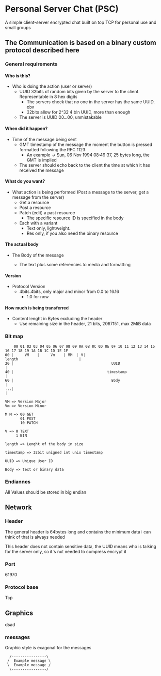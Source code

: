# Personal Server Chat (PSC)

A simple client-server encrypted chat built on top TCP for personal use and small groups

## The Communication is based on a binary custom protocol described here

### General requirements

#### Who is this?

-   Who is doing the action (user or server)
    -   UUID 32bits of random bits given by the server to the client. Representable in 8 hex digits
        -   The servers check that no one in the server has the same UUID. obv
        -   32bits allow for 2^32 4 bln UUID, more than enough
    -   The server is UUID 00...00, unmistakable

#### When did it happen?

-   Time of the message being sent
    -   GMT timestamp of the message the moment the button is pressed formatted following the RFC 1123
        -   An example -> Sun, 06 Nov 1994 08:49:37, 25 bytes long, the GMT is implied
    -   The server should echo back to the client the time at which it has received the message

#### What do you want?

-   What action is being performed (Post a message to the server, get a message from the server)
    -   Get a resource
    -   Post a resource
    -   Patch (edit) a past resource
        -   The specific resource ID is specified in the body
    -   Each with a variant
        -   Text only, lightweight.
        -   Res only, if you also need the binary resource

#### The actual body

-   The Body of the message

    -   The text plus some referencies to media and formatting

#### Version

-   Protocol Version
    -   4bits.4bits, only major and minor from 0.0 to 16.16
        -   1.0 for now

#### How much is being transferred

-   Content lenght in Bytes excluding the header
    -   Use remaining size in the header, 21 bits, 2097151, max 2MiB data

### Bit map

```
    00 01 02 03 04 05 06 07 08 09 0A 0B 0C 0D 0E 0F 10 11 12 13 14 15 16 17 18 19 1A 1B 1C 1D 1E 1F
00 |     VM    |     Vm    | MM  | V|                            length                            |
20 |                                             UUID                                              |
40 |                                           timestamp                                           |
60 |                                             Body                                              |
...|                                                                                               |

VM => Version Major
Vm => Version Minor

M M => 00 GET
       01 POST
       10 PATCH

V => 0 TEXT
     1 BIN

length => Lenght of the body in size

timestamp => 32bit unigned int unix timestamp

UUID => Unique User ID

Body => text or binary data

```

### Endiannes

All Values should be stored in big endian 

## Network

### Header

The general header is 64bytes long and contains the minimum data i can think of that is always needed

This header does not contain sensitive data, the UUID means who is talking for the server only, so it's not needed to compress encrypt it

### Port

61970

### Protocol base

Tcp

## Graphics

dsad

### messages

Graphic style is exagonal for the messages

```
  /----------------\
 /  Example message \
 \  Example message /
  \----------------/
```

